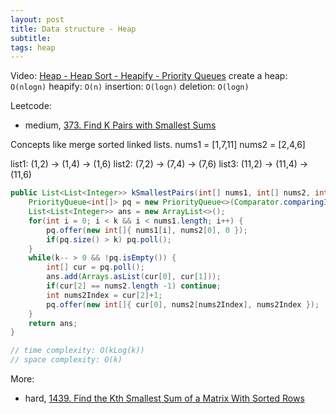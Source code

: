 ```yaml
---
layout: post
title: Data structure - Heap
subtitle:
tags: heap
---
```


Video: [Heap - Heap Sort - Heapify - Priority Queues](https://www.youtube.com/watch?v=HqPJF2L5h9U)
create a heap: `O(nlogn)`
heapify: `O(n)`
insertion: `O(logn)`
deletion: `O(logn)`

Leetcode:
* medium, [373. Find K Pairs with Smallest Sums](https://leetcode.com/problems/find-k-pairs-with-smallest-sums/)

Concepts like merge sorted linked lists.
nums1 = [1,7,11]
nums2 = [2,4,6]

list1: (1,2) -> (1,4) -> (1,6)
list2: (7,2) -> (7,4) -> (7,6)
list3: (11,2) -> (11,4) -> (11,6)


```java
public List<List<Integer>> kSmallestPairs(int[] nums1, int[] nums2, int k) {
    PriorityQueue<int[]> pq = new PriorityQueue<>(Comparator.comparingInt(o -> o[0] + o[1]));
    List<List<Integer>> ans = new ArrayList<>();
    for(int i = 0; i < k && i < nums1.length; i++) {
        pq.offer(new int[]{ nums1[i], nums2[0], 0 });
        if(pq.size() > k) pq.poll();
    }
    while(k-- > 0 && !pq.isEmpty()) {
        int[] cur = pq.poll();
        ans.add(Arrays.asList(cur[0], cur[1]));
        if(cur[2] == nums2.length -1) continue;
        int nums2Index = cur[2]+1;
        pq.offer(new int[]{ cur[0], nums2[nums2Index], nums2Index });
    }
    return ans;
}

// time complexity: O(kLog(k))
// space complexity: O(k)
```


More:
* hard, [1439. Find the Kth Smallest Sum of a Matrix With Sorted Rows](https://leetcode.com/problems/find-the-kth-smallest-sum-of-a-matrix-with-sorted-rows/)
